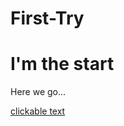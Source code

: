 # First-Try
<h1>I'm the start</h1>
<p>Here we go...</p>
<p><a href="https://m.youtube.com/watch?v=kxoHX4ulirQ">clickable text</a></p>


